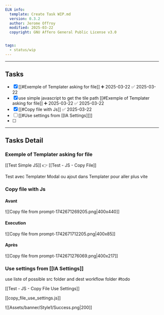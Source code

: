 ```yaml
---
ELN info:
  template: Create Task WIP.md
  version: 0.3.2
  author: Jerome Offroy
  modified: 2025-03-22
  copyright: GNU Affero General Public License v3.0


tags:
  - status/wip
---
```




---
## Tasks
- [x] [[#Exemple of Templater asking for file]] ➕ 2025-03-22 ✅ 2025-03-22
- [x] use simple javascript to get the tile path [[#Exemple of Templater asking for file]]  ➕ 2025-03-22 ✅ 2025-03-22
- [x] [[#Copy file with Js]] ✅ 2025-03-22
- [ ] [[#Use settings from [[IA Settings]]]]
- [ ] 

---
## Tasks Detail








### Exemple of Templater asking for file


[[Test Simple JS]] 👉 [[Test - JS - Copy File]]

Test avec Templater Modal 
ou ajout dans Templater pour aller plus vite 


### Copy file with Js
#### Avant
![[Copy file from prompt-1742671269205.png|400x440]]

#### Execution

![[Copy file from prompt-1742671712205.png|400x85]]
#### Après
![[Copy file from prompt-1742671276069.png|400x217]]








### Use settings from [[IA Settings]]
use liste of possible src folder and dest workflow folder
#todo


[[Test - JS - Copy File Use Settings]]

[[copy_file_use_settings.js]]

![[Assets/banner/Style1/Success.png|200]]

